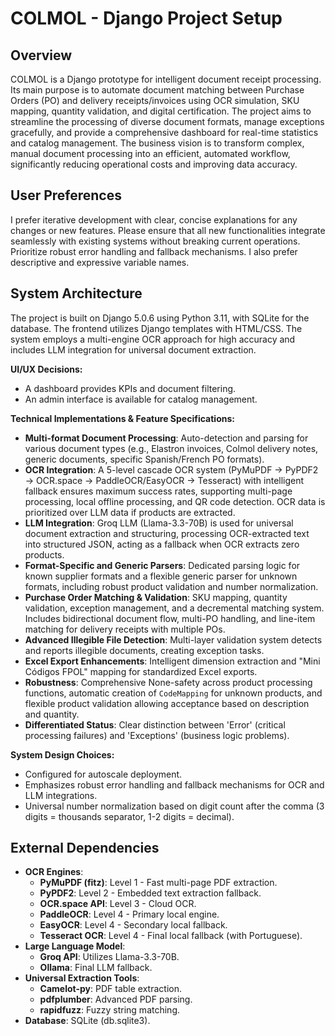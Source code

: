 # COLMOL - Django Project Setup

## Overview
COLMOL is a Django prototype for intelligent document receipt processing. Its main purpose is to automate document matching between Purchase Orders (PO) and delivery receipts/invoices using OCR simulation, SKU mapping, quantity validation, and digital certification. The project aims to streamline the processing of diverse document formats, manage exceptions gracefully, and provide a comprehensive dashboard for real-time statistics and catalog management. The business vision is to transform complex, manual document processing into an efficient, automated workflow, significantly reducing operational costs and improving data accuracy.

## User Preferences
I prefer iterative development with clear, concise explanations for any changes or new features. Please ensure that all new functionalities integrate seamlessly with existing systems without breaking current operations. Prioritize robust error handling and fallback mechanisms. I also prefer descriptive and expressive variable names.

## System Architecture
The project is built on Django 5.0.6 using Python 3.11, with SQLite for the database. The frontend utilizes Django templates with HTML/CSS. The system employs a multi-engine OCR approach for high accuracy and includes LLM integration for universal document extraction.

**UI/UX Decisions:**
- A dashboard provides KPIs and document filtering.
- An admin interface is available for catalog management.

**Technical Implementations & Feature Specifications:**
- **Multi-format Document Processing**: Auto-detection and parsing for various document types (e.g., Elastron invoices, Colmol delivery notes, generic documents, specific Spanish/French PO formats).
- **OCR Integration**: A 5-level cascade OCR system (PyMuPDF → PyPDF2 → OCR.space → PaddleOCR/EasyOCR → Tesseract) with intelligent fallback ensures maximum success rates, supporting multi-page processing, local offline processing, and QR code detection. OCR data is prioritized over LLM data if products are extracted.
- **LLM Integration**: Groq LLM (Llama-3.3-70B) is used for universal document extraction and structuring, processing OCR-extracted text into structured JSON, acting as a fallback when OCR extracts zero products.
- **Format-Specific and Generic Parsers**: Dedicated parsing logic for known supplier formats and a flexible generic parser for unknown formats, including robust product validation and number normalization.
- **Purchase Order Matching & Validation**: SKU mapping, quantity validation, exception management, and a decremental matching system. Includes bidirectional document flow, multi-PO handling, and line-item matching for delivery receipts with multiple POs.
- **Advanced Illegible File Detection**: Multi-layer validation system detects and reports illegible documents, creating exception tasks.
- **Excel Export Enhancements**: Intelligent dimension extraction and "Mini Códigos FPOL" mapping for standardized Excel exports.
- **Robustness**: Comprehensive None-safety across product processing functions, automatic creation of `CodeMapping` for unknown products, and flexible product validation allowing acceptance based on description and quantity.
- **Differentiated Status**: Clear distinction between 'Error' (critical processing failures) and 'Exceptions' (business logic problems).

**System Design Choices:**
- Configured for autoscale deployment.
- Emphasizes robust error handling and fallback mechanisms for OCR and LLM integrations.
- Universal number normalization based on digit count after the comma (3 digits = thousands separator, 1-2 digits = decimal).

## External Dependencies
-   **OCR Engines**:
    -   **PyMuPDF (fitz)**: Level 1 - Fast multi-page PDF extraction.
    -   **PyPDF2**: Level 2 - Embedded text extraction fallback.
    -   **OCR.space API**: Level 3 - Cloud OCR.
    -   **PaddleOCR**: Level 4 - Primary local engine.
    -   **EasyOCR**: Level 4 - Secondary local fallback.
    -   **Tesseract OCR**: Level 4 - Final local fallback (with Portuguese).
-   **Large Language Model**:
    -   **Groq API**: Utilizes Llama-3.3-70B.
    -   **Ollama**: Final LLM fallback.
-   **Universal Extraction Tools**:
    -   **Camelot-py**: PDF table extraction.
    -   **pdfplumber**: Advanced PDF parsing.
    -   **rapidfuzz**: Fuzzy string matching.
-   **Database**: SQLite (db.sqlite3).